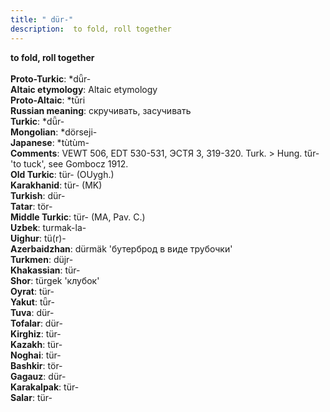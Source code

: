 ```yaml
---
title: " dür-"
description:  to fold, roll together
---
```

<p data-pagefind-weight="0.5">
<strong> to fold, roll together</strong><br><br>
<strong>Proto-Turkic</strong>:  *dǖr-<br>
<strong>Altaic etymology</strong>:  Altaic etymology<br>
<strong> Proto-Altaic</strong>:  *tūri<br>
<strong>Russian meaning</strong>:  скручивать, засучивать<br>
<strong>Turkic</strong>:  *dǖr-<br>
<strong>Mongolian</strong>:  *dörseji-<br>
<strong>Japanese</strong>:  *tùtùm-<br>
<strong>Comments</strong>:  VEWT 506, EDT 530-531, ЭСТЯ 3, 319-320. Turk. > Hung. tűr- 'to tuck', see Gombocz 1912.<br>
<strong>Old Turkic</strong>:  tür- (OUygh.)<br>
<strong>Karakhanid</strong>:  tür- (MK)<br>
<strong>Turkish</strong>:  dür-<br>
<strong>Tatar</strong>:  tör-<br>
<strong>Middle Turkic</strong>:  tür- (MA, Pav. C.)<br>
<strong>Uzbek</strong>:  turmak-la-<br>
<strong>Uighur</strong>:  tü(r)-<br>
<strong>Azerbaidzhan</strong>:  dürmäk 'бутерброд в виде трубочки'<br>
<strong>Turkmen</strong>:  düjr-<br>
<strong>Khakassian</strong>:  tür-<br>
<strong>Shor</strong>:  türgek 'клубок'<br>
<strong>Oyrat</strong>:  tür-<br>
<strong>Yakut</strong>:  tǖr-<br>
<strong>Tuva</strong>:  dür-<br>
<strong>Tofalar</strong>:  dür-<br>
<strong>Kirghiz</strong>:  tür-<br>
<strong>Kazakh</strong>:  tür-<br>
<strong>Noghai</strong>:  tür-<br>
<strong>Bashkir</strong>:  tör-<br>
<strong>Gagauz</strong>:  dür-<br>
<strong>Karakalpak</strong>:  tür-<br>
<strong>Salar</strong>:  tür-<br>

</p>
